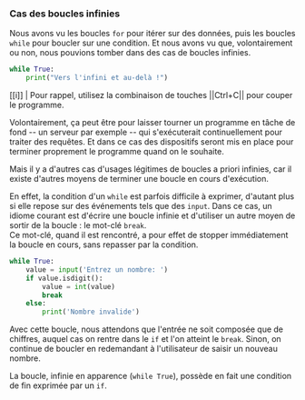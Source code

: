 ### Cas des boucles infinies

Nous avons vu les boucles `for` pour itérer sur des données, puis les boucles `while` pour boucler sur une condition.
Et nous avons vu que, volontairement ou non, nous pouvions tomber dans des cas de boucles infinies.

```python
while True:
    print("Vers l'infini et au-delà !")
```

[[i]]
| Pour rappel, utilisez la combinaison de touches ||Ctrl+C|| pour couper le programme.

Volontairement, ça peut être pour laisser tourner un programme en tâche de fond -- un serveur par exemple -- qui s'exécuterait continuellement pour traiter des requêtes.
Et dans ce cas des dispositifs seront mis en place pour terminer proprement le programme quand on le souhaite.

Mais il y a d'autres cas d'usages légitimes de boucles a priori infinies, car il existe d'autres moyens de terminer une boucle en cours d'exécution.

En effet, la condition d'un `while` est parfois difficile à exprimer, d'autant plus si elle repose sur des événements tels que des `input`.
Dans ce cas, un idiome courant est d'écrire une boucle infinie et d'utiliser un autre moyen de sortir de la boucle : le mot-clé `break`.  
Ce mot-clé, quand il est rencontré, a pour effet de stopper immédiatement la boucle en cours, sans repasser par la condition.

```python
while True:
    value = input('Entrez un nombre: ')
    if value.isdigit():
        value = int(value)
        break
    else:
        print('Nombre invalide')
```

Avec cette boucle, nous attendons que l'entrée ne soit composée que de chiffres, auquel cas on rentre dans le `if` et l'on atteint le `break`.
Sinon, on continue de boucler en redemandant à l'utilisateur de saisir un nouveau nombre.

La boucle, infinie en apparence (`while True`), possède en fait une condition de fin exprimée par un `if`.
